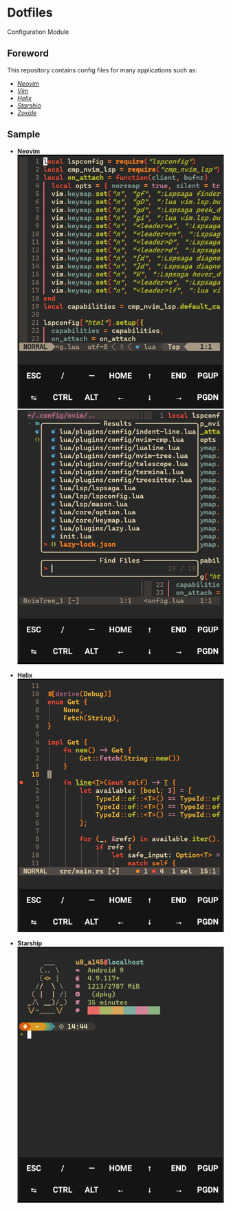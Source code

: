 # Dotfiles
Configuration Module

## Foreword
This repository contains config files
for many applications such as:
  - *[Neovim](https://www.neovim.io)*
  - *[Vim](https://www.vim.org)*
  - *[Helix](https://www.helix-editor.com)*
  - *[Starship](https://www.starship.rs)*
  - *[Zoxide](https://github.com/ajeetdsouza/zoxide)*

## Sample
  - **Neovim**
		![nvim_1.jpg](./media/img/nvim_1.jpg)
		![nvim_2.jpg](./media/img/nvim_2.jpg)
	
- **Helix**
		![helix.jpg](./media/img/helix.jpg)

- **Starship**
		![starship.jpg](./media/img/starship.jpg)